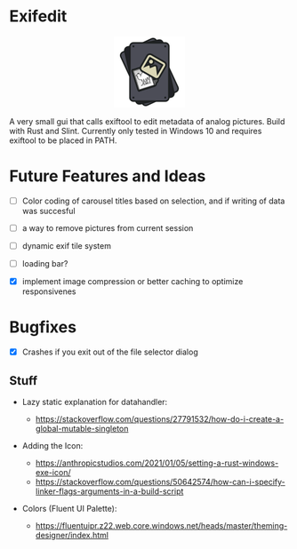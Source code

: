 # Exifedit 

<p align="center">
  <img src="recources\ExifToolIcon.png">
</p>

A very small gui that calls exiftool to edit metadata of analog pictures. Build with Rust and Slint. Currently only tested in Windows 10 and requires exiftool to be placed in PATH.

# Future Features and Ideas
- [ ] Color coding of carousel titles based on selection, and if writing of data was succesful
- [ ] a way to remove pictures from current session

- [ ] dynamic exif tile system

- [ ] loading bar? 
- [x] implement image compression or better caching to optimize responsivenes

# Bugfixes
- [x] Crashes if you exit out of the file selector dialog

## Stuff
- Lazy static explanation for datahandler: 
   - https://stackoverflow.com/questions/27791532/how-do-i-create-a-global-mutable-singleton

- Adding the Icon:
   - https://anthropicstudios.com/2021/01/05/setting-a-rust-windows-exe-icon/
   - https://stackoverflow.com/questions/50642574/how-can-i-specify-linker-flags-arguments-in-a-build-script

- Colors (Fluent UI Palette):
   - https://fluentuipr.z22.web.core.windows.net/heads/master/theming-designer/index.html